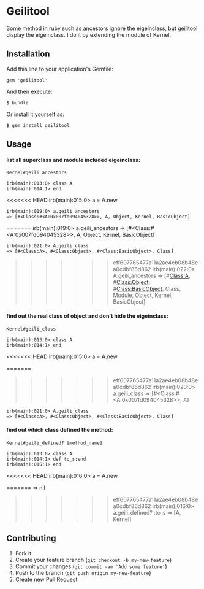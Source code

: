 # Geilitool

Some method in ruby such as ancestors ignore the eigeinclass, but geilitool display the eigeinclass. I do it by extending the module of Kernel.

## Installation

Add this line to your application's Gemfile:

    gem 'geilitool'

And then execute:

    $ bundle

Or install it yourself as:

    $ gem install geilitool

## Usage

#### list all superclass and module included eigeinclass:
    Kernel#geili_ancestors

    irb(main):013:0> class A
    irb(main):014:1> end
<<<<<<< HEAD
    irb(main):015:0> a = A.new

    irb(main):019:0> a.geili_ancestors
    => [#<Class:#<A:0x007fd094045328>>, A, Object, Kernel, BasicObject]

=======
    irb(main):019:0> a.geili_ancestors
    => [#<Class:#<A:0x007fd094045328>>, A, Object, Kernel, BasicObject]

    irb(main):021:0> A.geili_class
    => [#<Class:A>, #<Class:Object>, #<Class:BasicObject>, Class]
>>>>>>> eff607765477a11a2ae4eb08b48ea0cdbf86d862
    irb(main):022:0> A.geili_ancestors
    => [#<Class:A>, #<Class:Object>, #<Class:BasicObject>, Class, Module, Object, Kernel, BasicObject]

#### find out the real class of object and don't hide the eigeinclass:
    Kernel#geili_class 

    irb(main):013:0> class A
    irb(main):014:1> end
<<<<<<< HEAD
    irb(main):015:0> a = A.new

=======
>>>>>>> eff607765477a11a2ae4eb08b48ea0cdbf86d862
    irb(main):020:0> a.geili_class
    => [#<Class:#<A:0x007fd094045328>>, A]

    irb(main):021:0> A.geili_class
    => [#<Class:A>, #<Class:Object>, #<Class:BasicObject>, Class]

#### find out which class defined the method:
    Kernel#geili_defined? [method_name]

    irb(main):013:0> class A
    irb(main):014:1> def to_s;end
    irb(main):015:1> end
<<<<<<< HEAD
    irb(main):016:0> a = A.new

=======
    => nil
>>>>>>> eff607765477a11a2ae4eb08b48ea0cdbf86d862
    irb(main):016:0> a.geili_defined? :to_s
    => [A, Kernel]


## Contributing

1. Fork it
2. Create your feature branch (`git checkout -b my-new-feature`)
3. Commit your changes (`git commit -am 'Add some feature'`)
4. Push to the branch (`git push origin my-new-feature`)
5. Create new Pull Request
